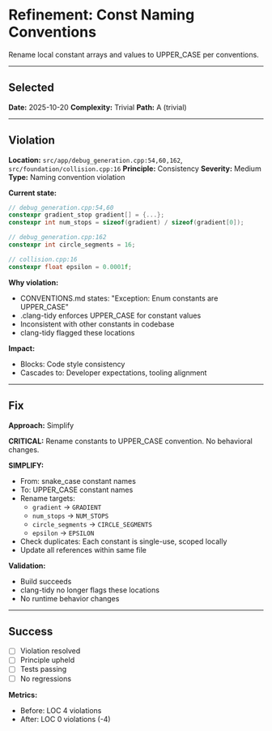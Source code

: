 # Refinement: Const Naming Conventions

Rename local constant arrays and values to UPPER_CASE per conventions.

---

<!-- BEGIN: SELECT/SELECTED -->
## Selected

**Date:** 2025-10-20
**Complexity:** Trivial
**Path:** A (trivial)
<!-- END: SELECT/SELECTED -->

---

<!-- BEGIN: SELECT/VIOLATION -->
## Violation

**Location:** `src/app/debug_generation.cpp:54,60,162`, `src/foundation/collision.cpp:16`
**Principle:** Consistency
**Severity:** Medium
**Type:** Naming convention violation

**Current state:**
```cpp
// debug_generation.cpp:54,60
constexpr gradient_stop gradient[] = {...};
constexpr int num_stops = sizeof(gradient) / sizeof(gradient[0]);

// debug_generation.cpp:162
constexpr int circle_segments = 16;

// collision.cpp:16
constexpr float epsilon = 0.0001f;
```

**Why violation:**
- CONVENTIONS.md states: "Exception: Enum constants are UPPER_CASE"
- .clang-tidy enforces UPPER_CASE for constant values
- Inconsistent with other constants in codebase
- clang-tidy flagged these locations

**Impact:**
- Blocks: Code style consistency
- Cascades to: Developer expectations, tooling alignment
<!-- END: SELECT/VIOLATION -->

---

<!-- BEGIN: SELECT/FIX -->
## Fix

**Approach:** Simplify

**CRITICAL:** Rename constants to UPPER_CASE convention. No behavioral changes.

**SIMPLIFY:**
- From: snake_case constant names
- To: UPPER_CASE constant names
- Rename targets:
  - `gradient` → `GRADIENT`
  - `num_stops` → `NUM_STOPS`
  - `circle_segments` → `CIRCLE_SEGMENTS`
  - `epsilon` → `EPSILON`
- Check duplicates: Each constant is single-use, scoped locally
- Update all references within same file

**Validation:**
- Build succeeds
- clang-tidy no longer flags these locations
- No runtime behavior changes
<!-- END: SELECT/FIX -->

---

<!-- BEGIN: SELECT/SUCCESS -->
## Success

- [ ] Violation resolved
- [ ] Principle upheld
- [ ] Tests passing
- [ ] No regressions

**Metrics:**
- Before: LOC 4 violations
- After: LOC 0 violations (-4)
<!-- END: SELECT/SUCCESS -->
